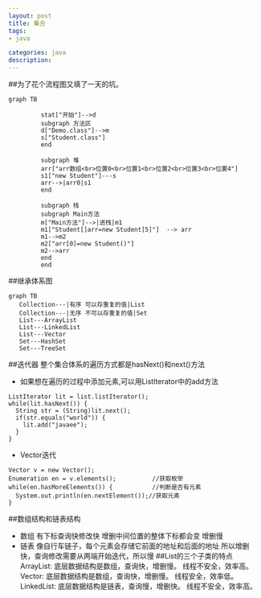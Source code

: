 ```yaml
---
layout: post
title: 集合
tags:
- java

categories: java
description:
---
```

##为了花个流程图又填了一天的坑。
```{mermaid}
graph TB

         stat["开始"]-->d  
         subgraph 方法区
         d["Demo.class"]-->m
         s["Student.class"]
         end

         subgraph 堆
         arr["arr数组<br>位置0<br>位置1<br>位置2<br>位置3<br>位置4"]
         s1["new Student"]---s
         arr-->|arr0|s1
         end

         subgraph 栈
         subgraph Main方法
         m["Main方法"]-->|进栈|m1
         m1["Student[]arr=new Student[5]"]  --> arr
         m1-->m2
         m2["arr[0]=new Student()"]
         m2-->arr
         end
         end
```
##继承体系图
```{mermaid}
graph TB
   Collection---|有序 可以存重复的值|List
   Collection---|无序 不可以存重复的值|Set
   List---ArrayList
   List---LinkedList
   List---Vector
   Set---HashSet
   Set---TreeSet
```
##迭代器
整个集合体系的遍历方式都是hasNext()和next()方法
* 如果想在遍历的过程中添加元素,可以用ListIterator中的add方法
```
ListIterator lit = list.listIterator();		
while(lit.hasNext()) {
  String str = (String)lit.next();
  if(str.equals("world")) {
    lit.add("javaee");
  }
}

```
* Vector迭代
```
Vector v = new Vector();			
Enumeration en = v.elements();			//获取枚举
while(en.hasMoreElements()) {			//判断是否有元素
  System.out.println(en.nextElement());//获取元素
}
```
##数组结构和链表结构
* 数组
有下标查询快修改快
增删中间位置的整体下标都会变 增删慢
* 链表
像自行车链子，每个元素会存储它前面的地址和后面的地址
所以增删快，查询修改需要从两端开始迭代，所以慢
##List的三个子类的特点
ArrayList:
  底层数据结构是数组，查询快，增删慢。
  线程不安全，效率高。
Vector:
  底层数据结构是数组，查询快，增删慢。
  线程安全，效率低。
LinkedList:
  底层数据结构是链表，查询慢，增删快。
  线程不安全，效率高。
